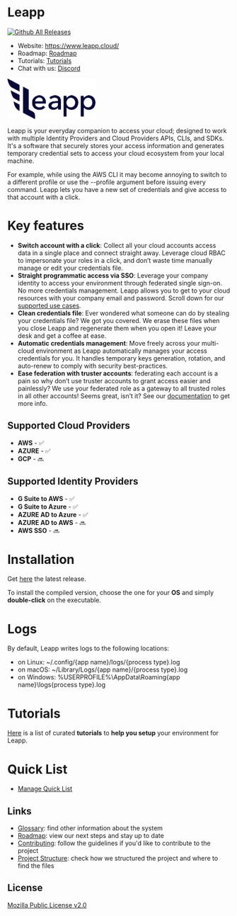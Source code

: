Leapp
=========
[![Github All Releases](https://img.shields.io/github/downloads/noovolari/leapp/latest/total?style=for-the-badge)]()

- Website: https://www.leapp.cloud/
- Roadmap: [Roadmap](https://github.com/Noovolari/leapp/projects/1)
- Tutorials: [Tutorials](#tutorials)
- Chat with us: [Discord](https://discord.gg/wHh2kyK) 

![logo](.github/images/README-1.png)

Leapp is your everyday companion to access your cloud; designed to work with multiple Identity Providers and Cloud Providers APIs, CLIs, and SDKs.
It's a software that securely stores your access information and generates temporary credential sets to access your cloud ecosystem from your local machine.

For example, while using the AWS CLI it may become annoying to switch to a different profile or use the --profile argument before issuing every command. Leapp lets you have a new set of credentials and give access to that account with a click.

# Key features

- **Switch account with a click**: Collect all your cloud accounts access data in a single place and connect straight away. Leverage cloud RBAC to impersonate your roles in a click, and don’t waste time manually manage or edit your credentials file.
- **Straight programmatic access via SSO**: Leverage your company identity to access your environment through federated single sign-on. No more credentials management. Leapp allows you to get to your cloud resources with your company email and password. Scroll down for our [supported use cases](#supported-cloud-providers).
- **Clean credentials file**: Ever wondered what someone can do by stealing your credentials file? We got you covered. We erase these files when you close Leapp and regenerate them when you open it! Leave your desk and get a coffee at ease.
- **Automatic credentials management**: Move freely across your multi-cloud environment as Leapp automatically manages your access credentials for you. It handles temporary keys generation, rotation, and auto-renew to comply with security best-practices.
- **Ease federation with truster accounts**: federating each account is a pain so why don’t use truster accounts to grant access easier and painlessly? We use your federated role as a gateway to all trusted roles in all other accounts! Seems great, isn’t it? See our [documentation](https://github.com/Noovolari/leapp/blob/master/.github/GLOSSARY.md#trusting) to get more info.


## Supported Cloud Providers
- **AWS** - :white_check_mark:
- **AZURE** - :white_check_mark:
- **GCP** - :soon:

## Supported Identity Providers
- **G Suite to AWS** - :white_check_mark:
- **G Suite to Azure** - :white_check_mark:
- **AZURE AD to Azure** - :white_check_mark:
- **AZURE AD to AWS** - :soon:
- **AWS SSO** - :soon:

# Installation

Get [here](https://github.com/Noovolari/leapp/releases/latest) the latest release.

To install the compiled version, choose the one for your **OS** and simply **double-click** on the executable.

# Logs

By default, Leapp writes logs to the following locations:

- on Linux: ~/.config/{app name}/logs/{process type}.log
- on macOS: ~/Library/Logs/{app name}/{process type}.log
- on Windows: %USERPROFILE%\AppData\Roaming\{app name}\logs\{process type}.log

# Tutorials

[Here](.github/tutorials/TUTORIALS.md) is a list of curated **tutorials** to **help you setup** your environment for Leapp.

# Quick List

- [Manage Quick List](.github/tutorials/MANAGE_QUICK_LIST.md)

## Links

- [Glossary](.github/GLOSSARY.md): find other information about the system
- [Roadmap](https://github.com/Noovolari/leapp/projects/1): view our next steps and stay up to date
- [Contributing](./.github/CONTRIBUTING.md): follow the guidelines if you'd like to contribute to the project
- [Project Structure](./.github/PROJECT_STRUCTURE.md): check how we structured the project and where to find the files

## License

[Mozilla Public License v2.0](https://github.com/Noovolari/leapp/blob/master/LICENSE)
